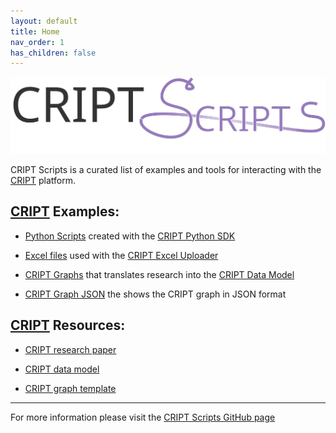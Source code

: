 ```yaml
---
layout: default
title: Home
nav_order: 1
has_children: false
---
```


<!-- import fontawesome icons -->
<link rel="stylesheet" href="https://cdnjs.cloudflare.com/ajax/libs/font-awesome/6.4.0/css/all.min.css" integrity="sha512-iecdLmaskl7CVkqkXNQ/ZH/XLlvWZOJyj7Yy7tcenmpD1ypASozpmT/E0iPtmFIB46ZmdtAc9eNBvH0H/ZpiBw==" crossorigin="anonymous" referrerpolicy="no-referrer" />

<div>
  <a href="https://criptscripts.org/">
    <img width="550" src="/assets/images/criptscripts-logo.svg" alt="CRIPT Scripts logo">
  </a>
</div>

CRIPT Scripts is a curated list of examples and tools for interacting with the [CRIPT](https://criptapp.org) platform.

## [CRIPT](https://criptapp.org) Examples:
* <i class="fa-brands fa-python"></i> [Python Scripts](./scripts/index.md) 
created with the [CRIPT Python SDK](https://pypi.org/project/cript/)

* <i class="fa-solid fa-file-excel"></i> [Excel files](./cript_sheets/index.md) 
used with the [CRIPT Excel Uploader](https://c-accel-cript.github.io/cript-excel-uploader/)

* <i class="fa-solid fa-circle-nodes"></i> [CRIPT Graphs](./cript_graph/index.md) 
that translates research into the [CRIPT Data Model](https://pubs.acs.org/doi/10.1021/acscentsci.3c00011)

* <i class="fa-solid fa-file-code"></i> [CRIPT Graph JSON](./cript_graph_json/index.md) 
the shows the CRIPT graph in JSON format


## [CRIPT](https://criptapp.org) Resources:
* <i class="fa-solid fa-file"></i> [CRIPT research paper](https://pubs.acs.org/doi/10.1021/acscentsci.3c00011)
 
* <i class="fa-solid fa-file-lines"></i> [CRIPT data model](https://pubs.acs.org/doi/suppl/10.1021/acscentsci.3c00011/suppl_file/oc3c00011_si_001.pdf)

* <i class="fa-solid fa-file-powerpoint"></i> [CRIPT graph template](./cript_graph/graph_ppt/CRIPT_Data_Structure_Template.pptx)


---

For more information please visit the 
<i class="fa-brands fa-github"></i> [CRIPT Scripts GitHub page](https://github.com/C-Accel-CRIPT/criptscripts)
